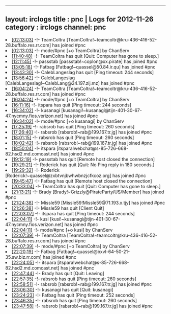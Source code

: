
---
layout: irclogs
title : pnc | Logs for 2012-11-26
category : irclogs
channel: pnc
---
<li class="logitem"><a href="#02:13:03" name="02:13:03" class="time">[02:13:03]</a> -!- <span class="join">TeamColtra</span> [TeamColtra!~teamcoltr@kru-436-416-52-28.buffalo.res.rr.com] has joined #pnc </li>
<li class="logitem"><a href="#02:13:03" name="02:13:03" class="time">[02:13:03]</a> -!- mode/<span class="mode">#pnc</span> [+o TeamColtra] by ChanServ </li>
<li class="logitem"><a href="#11:40:48" name="11:40:48" class="time">[11:40:48]</a> -!- <span class="quit">TeamColtra</span> has quit [Quit: Computer has gone to sleep.] </li>
<li class="logitem"><a href="#12:11:45" name="12:11:45" class="time">[12:11:45]</a> -!- <span class="join">passstab</span> [passstab!~coplon@xx.pirate] has joined #pnc </li>
<li class="logitem"><a href="#13:05:18" name="13:05:18" class="time">[13:05:18]</a> -!- <span class="join">Fatbag</span> [Fatbag!~quassel@50.84.ir.qu] has joined #pnc </li>
<li class="logitem"><a href="#13:43:30" name="13:43:30" class="time">[13:43:30]</a> -!- <span class="quit">CalebLangeslag</span> has quit [Ping timeout: 244 seconds] </li>
<li class="logitem"><a href="#13:56:42" name="13:56:42" class="time">[13:56:42]</a> -!- <span class="join">CalebLangeslag</span> [CalebLangeslag!~CalebLang@24.197.zij.mz] has joined #pnc </li>
<li class="logitem"><a href="#16:04:24" name="16:04:24" class="time">[16:04:24]</a> -!- <span class="join">TeamColtra</span> [TeamColtra!~teamcoltr@kru-436-416-52-28.buffalo.res.rr.com] has joined #pnc </li>
<li class="logitem"><a href="#16:04:24" name="16:04:24" class="time">[16:04:24]</a> -!- mode/<span class="mode">#pnc</span> [+o TeamColtra] by ChanServ </li>
<li class="logitem"><a href="#16:11:16" name="16:11:16" class="time">[16:11:16]</a> -!- <span class="quit">itspara</span> has quit [Ping timeout: 244 seconds] </li>
<li class="logitem"><a href="#16:34:02" name="16:34:02" class="time">[16:34:02]</a> -!- <span class="join">kusanagi</span> [kusanagi!~kusanagi@tijn-401-30-67-47.nycmny.fios.verizon.net] has joined #pnc </li>
<li class="logitem"><a href="#16:34:02" name="16:34:02" class="time">[16:34:02]</a> -!- mode/<span class="mode">#pnc</span> [+o kusanagi] by ChanServ </li>
<li class="logitem"><a href="#17:25:19" name="17:25:19" class="time">[17:25:19]</a> -!- <span class="quit">rabsrob</span> has quit [Ping timeout: 260 seconds] </li>
<li class="logitem"><a href="#17:26:40" name="17:26:40" class="time">[17:26:40]</a> -!- <span class="join">rabsrob</span> [rabsrob!~rab@199.167.tr.jg] has joined #pnc </li>
<li class="logitem"><a href="#18:01:15" name="18:01:15" class="time">[18:01:15]</a> -!- <span class="quit">rabsrob</span> has quit [Ping timeout: 260 seconds] </li>
<li class="logitem"><a href="#18:02:42" name="18:02:42" class="time">[18:02:42]</a> -!- <span class="join">rabsrob</span> [rabsrob!~rab@199.167.tr.jg] has joined #pnc </li>
<li class="logitem"><a href="#18:50:04" name="18:50:04" class="time">[18:50:04]</a> -!- <span class="join">itspara</span> [itspara!webchat@s-85-726-668-82.hsd2.md.comcast.net] has joined #pnc </li>
<li class="logitem"><a href="#19:12:19" name="19:12:19" class="time">[19:12:19]</a> -!- <span class="quit">passstab</span> has quit [Remote host closed the connection] </li>
<li class="logitem"><a href="#19:29:21" name="19:29:21" class="time">[19:29:21]</a> -!- <span class="quit">Roderick</span> has quit [Quit: No Ping reply in 180 seconds.] </li>
<li class="logitem"><a href="#19:29:32" name="19:29:32" class="time">[19:29:32]</a> -!- <span class="join">Roderick</span> [Roderick!~quassel@zxbtvnjbwhwbnzjcfkcoz.org] has joined #pnc </li>
<li class="logitem"><a href="#19:45:47" name="19:45:47" class="time">[19:45:47]</a> -!- <span class="quit">Fatbag</span> has quit [Remote host closed the connection] </li>
<li class="logitem"><a href="#20:33:04" name="20:33:04" class="time">[20:33:04]</a> -!- <span class="quit">TeamColtra</span> has quit [Quit: Computer has gone to sleep.] </li>
<li class="logitem"><a href="#21:13:21" name="21:13:21" class="time">[21:13:21]</a> -!- <span class="join">Brady</span> [Brady!~Grizzly@PirateParty/US/Member] has joined #pnc </li>
<li class="logitem"><a href="#21:24:38" name="21:24:38" class="time">[21:24:38]</a> -!- <span class="join">Missle59</span> [Missle59!Missle59@71.193.x.tjy] has joined #pnc </li>
<li class="logitem"><a href="#21:26:38" name="21:26:38" class="time">[21:26:38]</a> -!- <span class="quit">Missle59</span> has quit [Client Quit] </li>
<li class="logitem"><a href="#22:03:07" name="22:03:07" class="time">[22:03:07]</a> -!- <span class="quit">itspara</span> has quit [Ping timeout: 244 seconds] </li>
<li class="logitem"><a href="#22:04:11" name="22:04:11" class="time">[22:04:11]</a> -!- <span class="join">kusi</span> [kusi!~kusanagi@tijn-401-30-67-47.nycmny.fios.verizon.net] has joined #pnc </li>
<li class="logitem"><a href="#22:04:11" name="22:04:11" class="time">[22:04:11]</a> -!- mode/<span class="mode">#pnc</span> [+o kusi] by ChanServ </li>
<li class="logitem"><a href="#22:07:39" name="22:07:39" class="time">[22:07:39]</a> -!- <span class="join">TeamColtra</span> [TeamColtra!~teamcoltr@kru-436-416-52-28.buffalo.res.rr.com] has joined #pnc </li>
<li class="logitem"><a href="#22:07:39" name="22:07:39" class="time">[22:07:39]</a> -!- mode/<span class="mode">#pnc</span> [+o TeamColtra] by ChanServ </li>
<li class="logitem"><a href="#22:20:19" name="22:20:19" class="time">[22:20:19]</a> -!- <span class="join">Fatbag</span> [Fatbag!~quassel@bxvl-64-50-21-35.sw.biz.rr.com] has joined #pnc </li>
<li class="logitem"><a href="#22:24:05" name="22:24:05" class="time">[22:24:05]</a> -!- <span class="join">itspara</span> [itspara!webchat@s-85-726-668-82.hsd2.md.comcast.net] has joined #pnc </li>
<li class="logitem"><a href="#22:47:44" name="22:47:44" class="time">[22:47:44]</a> -!- <span class="quit">Brady</span> has quit [Quit: Leaving] </li>
<li class="logitem"><a href="#22:57:35" name="22:57:35" class="time">[22:57:35]</a> -!- <span class="quit">rabsrob</span> has quit [Ping timeout: 260 seconds] </li>
<li class="logitem"><a href="#22:58:51" name="22:58:51" class="time">[22:58:51]</a> -!- <span class="join">rabsrob</span> [rabsrob!~rab@199.167.tr.jg] has joined #pnc </li>
<li class="logitem"><a href="#23:06:30" name="23:06:30" class="time">[23:06:30]</a> -!- <span class="quit">kusanagi</span> has quit [Quit: kusanagi] </li>
<li class="logitem"><a href="#23:24:23" name="23:24:23" class="time">[23:24:23]</a> -!- <span class="quit">Fatbag</span> has quit [Ping timeout: 252 seconds] </li>
<li class="logitem"><a href="#23:46:35" name="23:46:35" class="time">[23:46:35]</a> -!- <span class="quit">rabsrob</span> has quit [Ping timeout: 260 seconds] </li>
<li class="logitem"><a href="#23:47:58" name="23:47:58" class="time">[23:47:58]</a> -!- <span class="join">rabsrob</span> [rabsrob!~rab@199.167.tr.jg] has joined #pnc </li>


